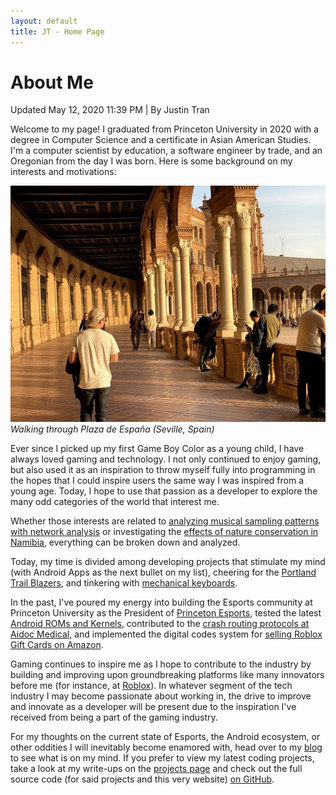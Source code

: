```yaml
---
layout: default
title: JT - Home Page
---
```


<h1>About Me</h1>
<p class="meta">Updated May 12, 2020 11:39 PM | By Justin Tran</p>

Welcome to my page! I graduated from Princeton University in 2020 with a degree in Computer Science and a certificate in Asian American Studies. I'm a computer scientist by education, a software engineer by trade, and an Oregonian from the day I was born. Here is some background on my interests and motivations:

![Sevilla](/spainProfile.jpg)_Walking through Plaza de España (Seville, Spain)_

Ever since I picked up my first Game Boy Color as a young child, I have always loved gaming and technology. I not only continued to enjoy gaming, but also used it as an inspiration to throw myself fully into programming in the hopes that I could inspire users the same way I was inspired from a young age. Today, I hope to use that passion as a developer to explore the many odd categories of the world that interest me.

Whether those interests are related to [analyzing musical sampling patterns with network analysis](https://justintranjt.me/projects/2019-05-07-Music-Sampling-Networks/) or investigating the [effects of nature conservation in Namibia](https://justintranjt.github.io/research/), everything can be broken down and analyzed.

Today, my time is divided among developing projects that stimulate my mind (with Android Apps as the next bullet on my list), cheering for the [Portland Trail Blazers](https://thefader-res.cloudinary.com/private_images/w_1260,c_limit,f_auto,q_auto:best/D46OaxbW0AA0mbU_hteq5o/damian-lillard-portland-trail-blazers-game-winner-blog.jpg), and tinkering with [mechanical keyboards](https://www.reddit.com/r/MechanicalKeyboards/).

In the past, I've poured my energy into building the Esports community at Princeton University as the President of [Princeton Esports](https://www.facebook.com/groups/ptonesports/), tested the latest [Android ROMs and Kernels](https://forum.xda-developers.com/google-nexus-5), contributed to the [crash routing protocols at Aidoc Medical](https://justintranjt.me/projects/2018-08-31-POC/), and implemented the digital codes system for [selling Roblox Gift Cards on Amazon](https://justintranjt.me/blog/2019-08-10-Roblox-Retrospective/).

Gaming continues to inspire me as I hope to contribute to the industry by building and improving upon groundbreaking platforms like many innovators before me (for instance, at [Roblox](https://venturebeat.com/2019/04/07/roblox-hits-90-million-monthly-users-as-european-growth-picks-up/)). In whatever segment of the tech industry I may become passionate about working in, the drive to improve and innovate as a developer will be present due to the inspiration I've received from being a part of the gaming industry.

For my thoughts on the current state of Esports, the Android ecosystem, or other oddities I will inevitably become enamored with, head over to my [blog](https://justintranjt.github.io/blog/) to see what is on my mind. If you prefer to view my latest coding projects, take a look at my write-ups on the [projects page](https://justintranjt.github.io/projects/) and check out the full source code (for said projects and this very website) [on GitHub](https://github.com/justintranjt).

